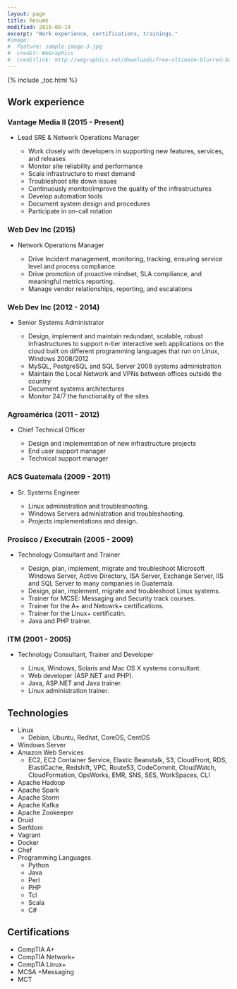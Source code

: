 ```yaml
---
layout: page
title: Resume
modified: 2015-09-14
excerpt: "Work experience, certifications, trainings."
#image:
#  feature: sample-image-3.jpg
#  credit: WeGraphics
#  creditlink: http://wegraphics.net/downloads/free-ultimate-blurred-background-pack/
---
```


{% include _toc.html %}

## Work experience

### Vantage Media II (2015 - Present)

* Lead SRE & Network Operations Manager

    * Work closely with developers in supporting new features, services, and releases
    * Monitor site reliability and performance 
    * Scale infrastructure to meet demand 
    * Troubleshoot site down issues 
    * Continuously monitor/improve the quality of the infrastructures 
    * Develop automation tools 
    * Document system design and procedures 
    * Participate in on-call rotation

### Web Dev Inc (2015)

* Network Operations Manager

    * Drive Incident management, monitoring, tracking, ensuring service level and process compliance.
    * Drive promotion of proactive mindset, SLA compliance, and meaningful metrics reporting.
    * Manage vendor relationships, reporting, and escalations 

### Web Dev Inc (2012 - 2014)

* Senior Systems Administrator


    * Design, implement and maintain redundant, scalable, robust infrastructures to support n-tier interactive web applications on the cloud built on different programming languages that run on Linux, Windows 2008/2012
    * MySQL, PostgreSQL and SQL Server 2008 systems administration
    * Maintain the Local Network and VPNs between offices outside the country
    * Document systems architectures
    * Monitor 24/7 the functionality of the sites

### Agroamérica (2011 - 2012)

* Chief Technical Officer

    * Design and implementation of new infrastructure projects
    * End user support manager
    * Technical support manager


### ACS Guatemala (2009 - 2011)

* Sr. Systems Engineer

    * Linux administration and troubleshooting.
    * Windows Servers administration and troubleshooting.
    * Projects implementations and design.

### Prosisco / Executrain (2005 - 2009)

* Technology Consultant and Trainer

    * Design, plan, implement, migrate and troubleshoot Microsoft Windows Server, Active Directory, ISA Server, Exchange Server, IIS and SQL Server to many companies in Guatemala.
    * Design, plan, implement, migrate and troubleshoot Linux systems.
    * Trainer for MCSE: Messaging and Security track courses.
    * Trainer for the A+ and Netowrk+ certifications.
    * Trainer for the Linux+ certificatin.
    * Java and PHP trainer.

### ITM (2001 - 2005)

* Technology Consultant, Trainer and Developer

    * Linux, Windows, Solaris and Mac OS X systems consultant.
    * Web developer (ASP.NET and PHP).
    * Java, ASP.NET and Java trainer.
    * Linux administration trainer.

## Technologies

* Linux
    * Debian, Ubuntu, Redhat, CoreOS, CentOS
* Windows Server
* Amazon Web Services
    * EC2, EC2 Container Service, Elastic Beanstalk, S3, CloudFront, RDS, ElastiCache, Redshift, VPC, Route53, CodeCommit, CloudWatch, CloudFormation, OpsWorks, EMR, SNS, SES, WorkSpaces, CLI
* Apache Hadoop
* Apache Spark
* Apache Storm
* Apache Kafka
* Apache Zookeeper
* Druid
* Serfdom
* Vagrant
* Docker
* Chef
* Programming Languages
    * Python
    * Java
    * Perl
    * PHP
    * Tcl
    * Scala
    * C#

## Certifications

* CompTIA A+
* CompTIA Network+
* CompTIA Linux+
* MCSA +Messaging
* MCT

